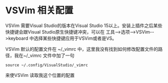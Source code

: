 # VSVim 相关配置
VSVim 需要Visual Studio的版本在Visual Studio 15以上。安装上插件之后某些快捷键会跟Visual Studio原生快捷键冲突，可以在 工具-->选项-->VSVim-->keyboard 中选择某些快捷键应用于VSVim或者是VS。

VSVim 默认的配置文件在 ~/_vimrc 中，这里我没有找到如何修改配置文件的路径，我在~/_vimrc 文件中加了一句
```
source ~/.config/VisualStudio/_vimrc
```
来使VSVim 读取我这个位置的配置